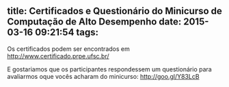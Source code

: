 title: Certificados e Questionário do Minicurso de Computação de Alto Desempenho
date: 2015-03-16 09:21:54
tags:
---
Os certificados podem ser encontrados em http://www.certificado.prpe.ufsc.br/

E gostariamos que os participantes respondessem um questionário para avaliarmos oque vocês acharam do minicurso: http://goo.gl/Y83LcB
